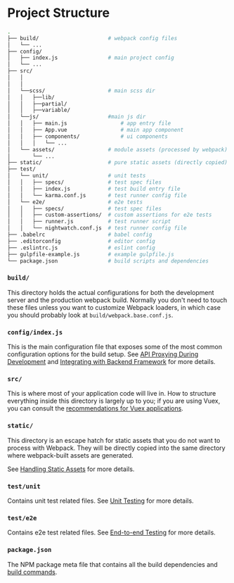 # Project Structure

``` bash
.
├── build/                      # webpack config files
│   └── ...
├── config/                     
│   ├── index.js                # main project config
│   └── ...
├── src/
│	│
│	│
│	└──scss/					# main scss dir
│	│   ├──lib/
│	│   ├──partial/
│	│   ├──variable/
│	└──js/						#main js dir
│	│   ├── main.js                 # app entry file
│	│   ├── App.vue                 # main app component
│ 	│   ├── components/             # ui components
│	│   │   └── ...
│   └── assets/                 # module assets (processed by webpack)
│       └── ...
├── static/                     # pure static assets (directly copied)
├── test/
│   └── unit/                   # unit tests
│   │   ├── specs/              # test spec files
│   │   ├── index.js            # test build entry file
│   │   └── karma.conf.js       # test runner config file
│   └── e2e/                    # e2e tests
│   │   ├── specs/              # test spec files
│   │   ├── custom-assertions/  # custom assertions for e2e tests
│   │   ├── runner.js           # test runner script
│   │   └── nightwatch.conf.js  # test runner config file
├── .babelrc                    # babel config
├── .editorconfig               # editor config
├── .eslintrc.js                # eslint config
├── gulpfile-example.js         # example gulpfile.js
└── package.json                # build scripts and dependencies
```

### `build/`

This directory holds the actual configurations for both the development server and the production webpack build. Normally you don't need to touch these files unless you want to customize Webpack loaders, in which case you should probably look at `build/webpack.base.conf.js`.

### `config/index.js`

This is the main configuration file that exposes some of the most common configuration options for the build setup. See [API Proxying During Development](proxy.md) and [Integrating with Backend Framework](backend.md) for more details.

### `src/`

This is where most of your application code will live in. How to structure everything inside this directory is largely up to you; if you are using Vuex, you can consult the [recommendations for Vuex applications](http://vuex.vuejs.org/en/structure.html).

### `static/`

This directory is an escape hatch for static assets that you do not want to process with Webpack. They will be directly copied into the same directory where webpack-built assets are generated.

See [Handling Static Assets](static.md) for more details.

### `test/unit`

Contains unit test related files. See [Unit Testing](unit.md) for more details.

### `test/e2e`

Contains e2e test related files. See [End-to-end Testing](e2e.md) for more details.

### `package.json`

The NPM package meta file that contains all the build dependencies and [build commands](commands.md).
